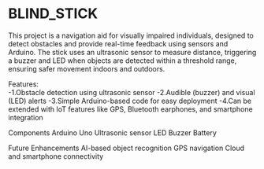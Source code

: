 # BLIND_STICK

This project is a navigation aid for visually impaired individuals, designed to detect obstacles and provide real-time feedback using sensors and Arduino. The stick uses an ultrasonic sensor to measure distance, triggering a buzzer and LED when objects are detected within a threshold range, ensuring safer movement indoors and outdoors.

Features:  
-1.Obstacle detection using ultrasonic sensor
-2.Audible (buzzer) and visual (LED) alerts
-3.Simple Arduino-based code for easy deployment
-4.Can be extended with IoT features like GPS, Bluetooth earphones, and smartphone integration

Components
Arduino Uno
Ultrasonic sensor
LED
Buzzer
Battery

Future Enhancements
AI-based object recognition
GPS navigation
Cloud and smartphone connectivity

